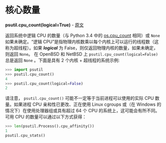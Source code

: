 # 核心数量

**psutil.cpu_count(logical=True)** - [原文](https://psutil.readthedocs.io/en/latest/#psutil.cpu_count) <a name="psutil.cpu_count"></a>

返回系统中逻辑 CPU 的数量（与 Python 3.4 中的 [os.cpu_count][os.cpu_count] 相同）或 `None` 如果未确定。“逻辑 CPU”是指物理内核数乘以每个内核上可以运行的线程数（这称为超线程）。如果 **_logical_** 为 False，则仅返回物理内核的数量，如果未确定，则返回 `None`。 在 OpenBSD 和 NetBSD 上 `psutil.cpu_count(logical=False)` 总是返回 `None` 。下面是具有 2 个内核 + 超线程的系统示例:

[os.cpu_count]: https://docs.python.org/3/library/os.html#os.cpu_count "os.cpu_count"

```python
>>> import psutil
>>> psutil.cpu_count()
4
>>> psutil.cpu_count(logical=False)
2
```

请注意， `psutil.cpu_count()` 可能不一定等于当前进程可以使用的实际 CPU 数量。如果进程 CPU 亲和性已更改、正在使用 Linux cgroups 或（在 Windows 的情况下）在使用处理器组或具有超过 64 个 CPU 的系统上，这可能会有所不同。 可用 CPU 的数量可以通过以下方式获得：

```python
>>> len(psutil.Process().cpu_affinity())
1
psutil.cpu_stats()
```
